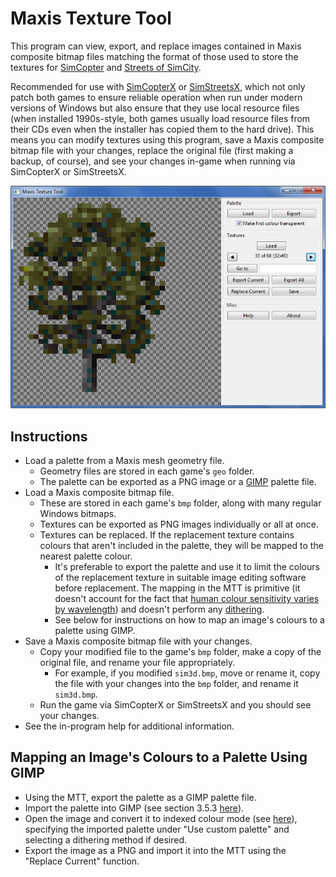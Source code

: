 # Maxis Texture Tool

This program can view, export, and replace images contained in Maxis composite bitmap files matching the format of those used to store the textures for [SimCopter](https://en.wikipedia.org/wiki/SimCopter) and [Streets of SimCity](https://en.wikipedia.org/wiki/Streets_of_SimCity).

Recommended for use with [SimCopterX](http://simcopter.net) or [SimStreetsX](http://www.streetsofsimcity.com/), which not only patch both games to ensure reliable operation when run under modern versions of Windows but also ensure that they use local resource files (when installed 1990s-style, both games usually load resource files from their CDs even when the installer has copied them to the hard drive). This means you can modify textures using this program, save a Maxis composite bitmap file with your changes, replace the original file (first making a backup, of course), and see your changes in-game when running via SimCopterX or SimStreetsX.

![A screenshot of the Maxis Texture Tool viewing one of the tree textures from SimCopter.](screenshot1.png)

## Instructions

* Load a palette from a Maxis mesh geometry file.
  * Geometry files are stored in each game's `geo` folder.
  * The palette can be exported as a PNG image or a [GIMP](https://www.gimp.org/) palette file.
* Load a Maxis composite bitmap file.
  * These are stored in each game's `bmp` folder, along with many regular Windows bitmaps.
  * Textures can be exported as PNG images individually or all at once.
  * Textures can be replaced. If the replacement texture contains colours that aren't included in the palette, they will be mapped to the nearest palette colour.
    * It's preferable to export the palette and use it to limit the colours of the replacement texture in suitable image editing software before replacement. The mapping in the MTT is primitive (it doesn't account for the fact that [human colour sensitivity varies by wavelength](https://en.wikipedia.org/wiki/Luminosity_function)) and doesn't perform any [dithering](https://en.wikipedia.org/wiki/Dither).
    * See below for instructions on how to map an image's colours to a palette using GIMP.
* Save a Maxis composite bitmap file with your changes.
  * Copy your modified file to the game's `bmp` folder, make a copy of the original file, and rename your file appropriately.
    * For example, if you modified `sim3d.bmp`, move or rename it, copy the file with your changes into the `bmp` folder, and rename it `sim3d.bmp`.
  * Run the game via SimCopterX or SimStreetsX and you should see your changes.
* See the in-program help for additional information.

## Mapping an Image's Colours to a Palette Using GIMP

* Using the MTT, export the palette as a GIMP palette file.
* Import the palette into GIMP (see section 3.5.3 [here](https://docs.gimp.org/2.10/en/gimp-palette-dialog.html)).
* Open the image and convert it to indexed colour mode (see [here](https://docs.gimp.org/2.10/en/gimp-image-convert-indexed.html)), specifying the imported palette under "Use custom palette" and selecting a dithering method if desired.
* Export the image as a PNG and import it into the MTT using the "Replace Current" function.